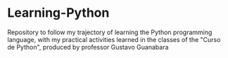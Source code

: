 # Learning-Python
 Repository to follow my trajectory of learning the Python programming language, with my practical activities learned in the classes of the "Curso de Python", produced by professor Gustavo Guanabara
